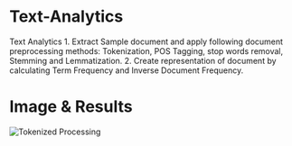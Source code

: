 # Text-Analytics
Text Analytics 1. Extract Sample document and apply following document preprocessing methods: Tokenization, POS Tagging, stop words removal, Stemming and Lemmatization. 2. Create representation of document by calculating Term Frequency and Inverse Document  Frequency.

# Image & Results

![Tokenized Processing](tokenized.jpg)
